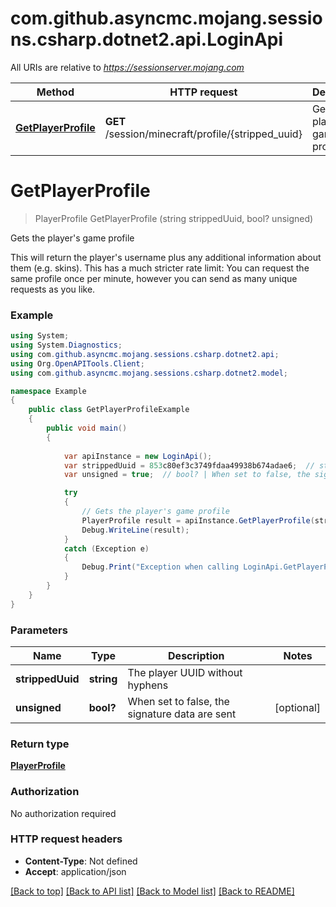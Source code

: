 # com.github.asyncmc.mojang.sessions.csharp.dotnet2.api.LoginApi

All URIs are relative to *https://sessionserver.mojang.com*

Method | HTTP request | Description
------------- | ------------- | -------------
[**GetPlayerProfile**](LoginApi.md#getplayerprofile) | **GET** /session/minecraft/profile/{stripped_uuid} | Gets the player&#39;s game profile


<a name="getplayerprofile"></a>
# **GetPlayerProfile**
> PlayerProfile GetPlayerProfile (string strippedUuid, bool? unsigned)

Gets the player's game profile

This will return the player's username plus any additional information about them (e.g. skins). This has a much stricter rate limit: You can request the same profile once per minute, however you can send as many unique requests as you like.

### Example
```csharp
using System;
using System.Diagnostics;
using com.github.asyncmc.mojang.sessions.csharp.dotnet2.api;
using Org.OpenAPITools.Client;
using com.github.asyncmc.mojang.sessions.csharp.dotnet2.model;

namespace Example
{
    public class GetPlayerProfileExample
    {
        public void main()
        {
            
            var apiInstance = new LoginApi();
            var strippedUuid = 853c80ef3c3749fdaa49938b674adae6;  // string | The player UUID without hyphens
            var unsigned = true;  // bool? | When set to false, the signature data are sent (optional) 

            try
            {
                // Gets the player's game profile
                PlayerProfile result = apiInstance.GetPlayerProfile(strippedUuid, unsigned);
                Debug.WriteLine(result);
            }
            catch (Exception e)
            {
                Debug.Print("Exception when calling LoginApi.GetPlayerProfile: " + e.Message );
            }
        }
    }
}
```

### Parameters

Name | Type | Description  | Notes
------------- | ------------- | ------------- | -------------
 **strippedUuid** | **string**| The player UUID without hyphens | 
 **unsigned** | **bool?**| When set to false, the signature data are sent | [optional] 

### Return type

[**PlayerProfile**](PlayerProfile.md)

### Authorization

No authorization required

### HTTP request headers

 - **Content-Type**: Not defined
 - **Accept**: application/json

[[Back to top]](#) [[Back to API list]](../README.md#documentation-for-api-endpoints) [[Back to Model list]](../README.md#documentation-for-models) [[Back to README]](../README.md)


